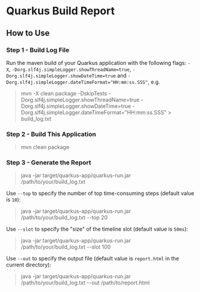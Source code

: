 # Quarkus Build Report

##  How to Use

### Step 1 - Build Log File

Run the maven build of your Quarkus application with the following flags: `-X`, `-Dorg.slf4j.simpleLogger.showThreadName=true`, `-Dorg.slf4j.simpleLogger.showDateTime=true` and `-Dorg.slf4j.simpleLogger.dateTimeFormat="HH:mm:ss.SSS"`, e.g. 

> mvn -X clean package -DskipTests -Dorg.slf4j.simpleLogger.showThreadName=true -Dorg.slf4j.simpleLogger.showDateTime=true  -Dorg.slf4j.simpleLogger.dateTimeFormat="HH:mm:ss.SSS" > build_log.txt

### Step 2 - Build This Application

> mvn clean package

### Step 3 - Generate the Report

> java -jar target/quarkus-app/quarkus-run.jar /path/to/your/build_log.txt

Use `--top` to specify the number of top time-consuming steps (default value is `10`):

> java -jar target/quarkus-app/quarkus-run.jar /path/to/your/build_log.txt --top 20

Use `--slot` to specify the "size" of the timeline slot (default value is `50ms`):

> java -jar target/quarkus-app/quarkus-run.jar /path/to/your/build_log.txt --slot 100

Use `--out` to specify the output file (default value is `report.html` in the current directory):

> java -jar target/quarkus-app/quarkus-run.jar /path/to/your/build_log.txt --out /path/to/report.html
